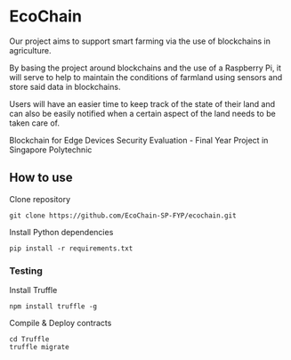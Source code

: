 # EcoChain
Our project aims to support smart farming via the use of blockchains in agriculture.

By basing the project around blockchains and the use of a Raspberry Pi, it will serve to help to maintain the conditions of farmland using sensors and store said data in blockchains. 

Users will have an easier time to keep track of the state of their land and can also be easily notified when a certain aspect of the land needs to be taken care of.

Blockchain for Edge Devices Security Evaluation - Final Year Project in Singapore Polytechnic 

## How to use
Clone repository
```
git clone https://github.com/EcoChain-SP-FYP/ecochain.git
```
Install Python dependencies
```
pip install -r requirements.txt
```

### Testing
Install Truffle
```
npm install truffle -g
```
Compile & Deploy contracts
```
cd Truffle
truffle migrate
```